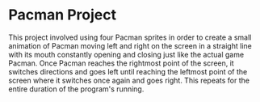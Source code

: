 # Pacman Project

This project involved using four Pacman sprites in order to create a small animation of Pacman moving left and right on the screen in a straight line with its mouth constantly opening and closing just like the actual game Pacman. Once Pacman reaches the rightmost point of the screen, it switches directions and goes left until reaching the leftmost point of the screen where it switches once again and goes right. This repeats for the entire duration of the program's running.
